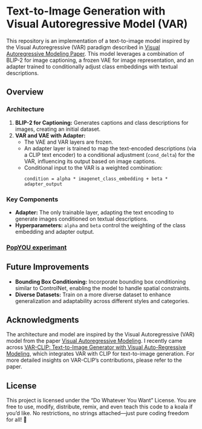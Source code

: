 # Text-to-Image Generation with Visual Autoregressive Model (VAR)

This repository is an implementation of a text-to-image model inspired by the Visual Autoregressive (VAR) paradigm described in [Visual Autoregressive Modeling Paper](https://arxiv.org/abs/2404.02905). This model leverages a combination of BLIP-2 for image captioning, a frozen VAE for image representation, and an adapter trained to conditionally adjust class embeddings with textual descriptions.

## Overview

### Architecture
1. **BLIP-2 for Captioning:** Generates captions and class descriptions for images, creating an initial dataset.
2. **VAR and VAE with Adapter:**
   - The VAE and VAR layers are frozen.
   - An adapter layer is trained to map the text-encoded descriptions (via a CLIP text encoder) to a conditional adjustment (`cond_delta`) for the VAR, influencing its output based on image captions.
   - Conditional input to the VAR is a weighted combination:
     ```
     condition = alpha * imagenet_class_embedding + beta * adapter_output
     ```

### Key Components
- **Adapter:** The only trainable layer, adapting the text encoding to generate images conditioned on textual descriptions.
- **Hyperparameters:** `alpha` and `beta` control the weighting of the class embedding and adapter output.

### [PopYOU experimant](https://wandb.ai/amit154154/VAR_finepop_image_aws/reports/VAR-Fine-tune--VmlldzoxMDI0NDQ4OQ)

## Future Improvements

- **Bounding Box Conditioning:** Incorporate bounding box conditioning similar to ControlNet, enabling the model to handle spatial constraints.
- **Diverse Datasets:** Train on a more diverse dataset to enhance generalization and adaptability across different styles and categories.

## Acknowledgments
The architecture and model are inspired by the Visual Autoregressive (VAR) model from the paper [Visual Autoregressive Modeling](https://arxiv.org/abs/2404.02905). I recently came across [VAR-CLIP: Text-to-Image Generator with Visual Auto-Regressive Modeling](https://arxiv.org/abs/2408.01181), which integrates VAR with CLIP for text-to-image generation. For more detailed insights on VAR-CLIP’s contributions, please refer to the paper.

## License
This project is licensed under the “Do Whatever You Want” License. You are free to use, modify, distribute, remix, and even teach this code to a koala if you’d like. No restrictions, no strings attached—just pure coding freedom for all! 🐨